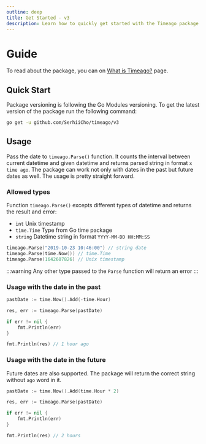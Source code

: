 ```yaml
---
outline: deep
title: Get Started - v3
description: Learn how to quickly get started with the Timeago package
---
```


# Guide
To read about the package, you can on [What is Timeago?](/v3/what-is-timeago) page.

## Quick Start
Package versioning is following the Go Modules versioning. To get the latest version of the package run the following command:

```bash
go get -u github.com/SerhiiCho/timeago/v3
```

## Usage
Pass the date to `timeago.Parse()` function. It counts the interval between current datetime and given datetime and returns parsed string in format `x time ago`. The package can work not only with dates in the past but future dates as well. The usage is pretty straight forward.

### Allowed types
Function `timeago.Parse()` excepts different types of datetime and returns the result and error:

- `int` Unix timestamp
- `time.Time` Type from Go time package
- `string` Datetime string in format `YYYY-MM-DD HH:MM:SS`

```go
timeago.Parse("2019-10-23 10:46:00") // string date
timeago.Parse(time.Now()) // time.Time
timeago.Parse(1642607826) // Unix timestamp
```

:::warning
Any other type passed to the `Parse` function will return an error
:::

### Usage with the date in the past
```go
pastDate := time.Now().Add(-time.Hour)

res, err := timeago.Parse(pastDate)

if err != nil {
    fmt.Println(err)
}

fmt.Println(res) // 1 hour ago
```

### Usage with the date in the future
Future dates are also supported. The package will return the correct string without `ago` word in it.

```go
pastDate := time.Now().Add(time.Hour * 2)

res, err := timeago.Parse(pastDate)

if err != nil {
    fmt.Println(err)
}

fmt.Println(res) // 2 hours
```